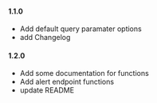 #### 1.1.0
 - Add default query paramater options
 - add Changelog

#### 1.2.0
 - Add some documentation for functions
 - Add alert endpoint functions
 - update README